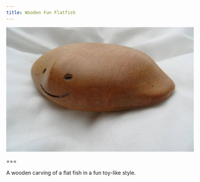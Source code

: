 ```yaml
---
title: Wooden Fun Flatfish
---
```


![bronze hedgehog](flatfish.jpg)

===

A wooden carving of a flat fish in a fun toy-like style.